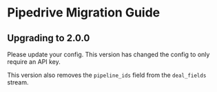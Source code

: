 # Pipedrive Migration Guide

## Upgrading to 2.0.0
Please update your config. This version has changed the config to only require an API key.

This version also removes the `pipeline_ids` field from the `deal_fields` stream. 
